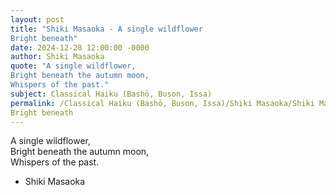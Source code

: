 ```yaml
---
layout: post
title: "Shiki Masaoka - A single wildflower  
Bright beneath"
date: 2024-12-28 12:00:00 -0000
author: Shiki Masaoka
quote: "A single wildflower,  
Bright beneath the autumn moon,  
Whispers of the past."
subject: Classical Haiku (Bashō, Buson, Issa)
permalink: /Classical Haiku (Bashō, Buson, Issa)/Shiki Masaoka/Shiki Masaoka - A single wildflower  
Bright beneath
---
```


A single wildflower,  
Bright beneath the autumn moon,  
Whispers of the past.

- Shiki Masaoka
